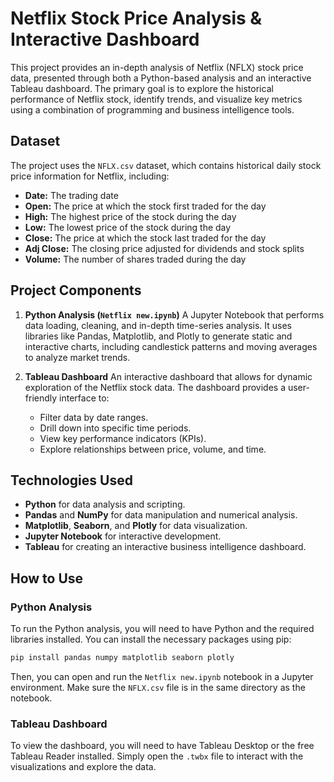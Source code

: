 # Netflix Stock Price Analysis & Interactive Dashboard

This project provides an in-depth analysis of Netflix (NFLX) stock price data, presented through both a Python-based analysis and an interactive Tableau dashboard. The primary goal is to explore the historical performance of Netflix stock, identify trends, and visualize key metrics using a combination of programming and business intelligence tools.

## Dataset

The project uses the `NFLX.csv` dataset, which contains historical daily stock price information for Netflix, including:

* **Date:** The trading date
* **Open:** The price at which the stock first traded for the day
* **High:** The highest price of the stock during the day
* **Low:** The lowest price of the stock during the day
* **Close:** The price at which the stock last traded for the day
* **Adj Close:** The closing price adjusted for dividends and stock splits
* **Volume:** The number of shares traded during the day

## Project Components

1.  **Python Analysis (`Netflix new.ipynb`)**
    A Jupyter Notebook that performs data loading, cleaning, and in-depth time-series analysis. It uses libraries like Pandas, Matplotlib, and Plotly to generate static and interactive charts, including candlestick patterns and moving averages to analyze market trends.

2.  **Tableau Dashboard**
    An interactive dashboard that allows for dynamic exploration of the Netflix stock data. The dashboard provides a user-friendly interface to:
    * Filter data by date ranges.
    * Drill down into specific time periods.
    * View key performance indicators (KPIs).
    * Explore relationships between price, volume, and time.

## Technologies Used

* **Python** for data analysis and scripting.
* **Pandas** and **NumPy** for data manipulation and numerical analysis.
* **Matplotlib**, **Seaborn**, and **Plotly** for data visualization.
* **Jupyter Notebook** for interactive development.
* **Tableau** for creating an interactive business intelligence dashboard.

## How to Use

### Python Analysis

To run the Python analysis, you will need to have Python and the required libraries installed. You can install the necessary packages using pip:

```bash
pip install pandas numpy matplotlib seaborn plotly
```

Then, you can open and run the `Netflix new.ipynb` notebook in a Jupyter environment. Make sure the `NFLX.csv` file is in the same directory as the notebook.

### Tableau Dashboard

To view the dashboard, you will need to have Tableau Desktop or the free Tableau Reader installed. Simply open the `.twbx` file to interact with the visualizations and explore the data.
